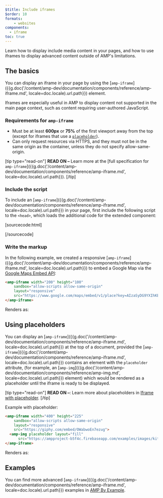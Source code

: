 ```yaml
---
$title: Include iframes
$order: 10
formats:
    - websites
components:
  - iframe
toc: true
---
```




Learn how to display include media content in your pages, and how to use iframes
to display advanced content outside of AMP's limitations.

## The basics

You can display an iframe in your page by using the
[`amp-iframe`]({{g.doc('/content/amp-dev/documentation/components/reference/amp-iframe.md', locale=doc.locale).url.path}}) element.

Iframes are especially useful in AMP to display content not supported in the
main page context, such as content requiring user-authored JavaScript.

### Requirements for `amp-iframe`

* Must be at least **600px** or **75%** of the first viewport away from the top (except for iframes that use a [`placeholder`](#using-placeholders)).
* Can only request resources via HTTPS, and they must not be in the same origin as the container, unless they do not specify allow-same-origin.

[tip type="read-on"]
**READ ON –** Learn more at the [full specification for `amp-iframe`]({{g.doc('/content/amp-dev/documentation/components/reference/amp-iframe.md', locale=doc.locale).url.path}}).
[/tip]

### Include the script

To include an [`amp-iframe`]({{g.doc('/content/amp-dev/documentation/components/reference/amp-iframe.md', locale=doc.locale).url.path}}) in your page,
first include the following script to the `<head>`, which loads the additional
code for the extended component:

[sourcecode:html]
<script async custom-element="amp-iframe"
  src="https://cdn.ampproject.org/v0/amp-iframe-0.1.js"></script>
[/sourcecode]

### Write the markup

In the following example, we created a responsive [`amp-iframe`]({{g.doc('/content/amp-dev/documentation/components/reference/amp-iframe.md', locale=doc.locale).url.path}}) to embed a Google Map via the [Google Maps Embed API](https://developers.google.com/maps/documentation/embed/guide):

```html
<amp-iframe width="200" height="100"
    sandbox="allow-scripts allow-same-origin"
    layout="responsive"
    src="https://www.google.com/maps/embed/v1/place?key=AIzaSyDG9YXIhKBhqclZizcSzJ0ROiE0qgVfwzI&q=europe">
</amp-iframe>
```

Renders as:

<amp-iframe width="200" height="100"
    sandbox="allow-scripts allow-same-origin"
    layout="responsive"
    src="https://www.google.com/maps/embed/v1/place?key=AIzaSyDG9YXIhKBhqclZizcSzJ0ROiE0qgVfwzI&q=europe">
</amp-iframe>

## Using placeholders

You can display an [`amp-iframe`]({{g.doc('/content/amp-dev/documentation/components/reference/amp-iframe.md', locale=doc.locale).url.path}}) at the top of a document, provided the [`amp-iframe`]({{g.doc('/content/amp-dev/documentation/components/reference/amp-iframe.md', locale=doc.locale).url.path}}) contains an element with the `placeholder` attribute, (for example, an [`amp-img`]({{g.doc('/content/amp-dev/documentation/components/reference/amp-img.md', locale=doc.locale).url.path}}) element) which would be rendered as a placeholder until the iframe is ready to be displayed.

[tip type="read-on"]
**READ ON –**: Learn more about placeholders in [Iframe with placeholder](/docs/reference/components/amp-iframe.html#iframe-with-placeholder).
[/tip]

Example with placeholder:

```html
<amp-iframe width="400" height="225"
    sandbox="allow-scripts allow-same-origin"
    layout="responsive"
    src="https://giphy.com/embed/OWabwoEn7ezug">
  <amp-img placeholder layout="fill"
      src="https://ampproject-b5f4c.firebaseapp.com/examples/images/kittens-biting.jpg"></amp-img>
</amp-iframe>
```
Renders as:

<amp-iframe width="400" height="225"
    sandbox="allow-scripts allow-same-origin"
    layout="responsive"
    src="https://giphy.com/embed/OWabwoEn7ezug">
  <amp-img placeholder layout="fill"
      src="https://ampproject-b5f4c.firebaseapp.com/examples/images/kittens-biting.jpg"></amp-img>
</amp-iframe>


## Examples

You can find more advanced [`amp-iframe`]({{g.doc('/content/amp-dev/documentation/components/reference/amp-iframe.md', locale=doc.locale).url.path}}) examples in [AMP By Example](https://ampbyexample.com/components/amp-iframe/).

